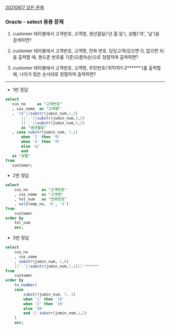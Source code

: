 [20210617 모든 문제](20210617.md)

### Oracle - select 응용 문제

1. customer 테이블에서 고객번호, 고객명, 생년월일('년.월.일'), 성별('여', '남')을 검색하면?


2. customer 테이블에서 고객번호, 고객명, 전화 번호, 담당고객(있으면 O, 없으면 X)을 출력할 때, 핸드폰 번호를 기준(오름차순)으로 정렬하여 출력하면?

    
3. customer 테이블에서 고객번호, 고객명, 주민번호('970101-2******')를 출력할 때, 나이가 많은 순서대로 정렬하여 출력하면?

-------

- 1번 정답
 ```sql
select
    cus_no     as "고객번호"
    , cus_name  as "고객명"
    , '19'||substr(jumin_num,1,2)
        ||'.'||substr(jumin_num,3,2)
        ||'.'||substr(jumin_num,5,2)
        as "생년월일"
    , case substr(jumin_num, 7,1) 
        when '2' then '여'
        when '4' then '여'
        else '남'
        end
    as "성별"
from
    customer;
```

- 2번 정답
```sql
select
    cus_no      as "고객번호"
    , cus_name  as "고객명"
    , tel_num   as "전화번호"
    , nvl2(emp_no, 'O', 'X')
from
    customer
order by
    tel_num
    asc;
```

- 3번 정답
```sql
select
    cus_no
    , cus_name
    , substr(jumin_num, 1,6)
    ||'-'||substr(jumin_num,7,1)||'******'
from
    customer
order by
    to_number(
    case
        substr(jumin_num, 7, 1)
        when '1' then '19'
        when '2' then '19'
        else '20'
        end || substr(jumin_num,1,2)
    )
    asc;
```
